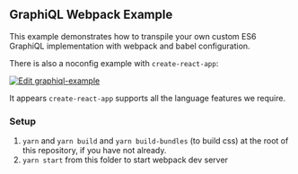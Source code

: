 ## GraphiQL Webpack Example

This example demonstrates how to transpile your own custom ES6 GraphiQL implementation with webpack and babel configuration.

There is also a noconfig example with `create-react-app`:

[![Edit graphiql-example](https://codesandbox.io/static/img/play-codesandbox.svg)](https://codesandbox.io/s/graphiql-example-nhzvc)

It appears `create-react-app` supports all the language features we require.

### Setup

1. `yarn` and `yarn build` and `yarn build-bundles` (to build css) at the root of this repository, if you have not already.
1. `yarn start` from this folder to start webpack dev server
